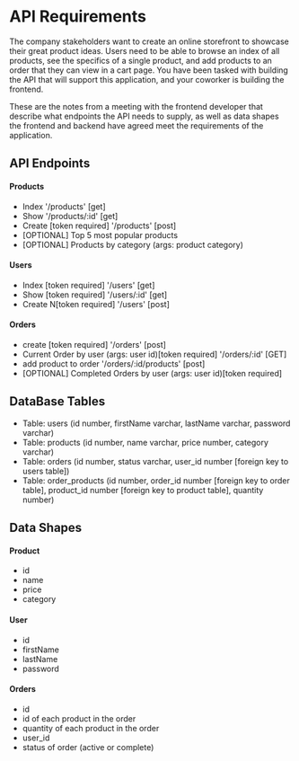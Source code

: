 # API Requirements
The company stakeholders want to create an online storefront to showcase their great product ideas. Users need to be able to browse an index of all products, see the specifics of a single product, and add products to an order that they can view in a cart page. You have been tasked with building the API that will support this application, and your coworker is building the frontend.

These are the notes from a meeting with the frontend developer that describe what endpoints the API needs to supply, as well as data shapes the frontend and backend have agreed meet the requirements of the application. 

## API Endpoints
#### Products
- Index '/products' [get]
- Show '/products/:id' [get]
- Create [token required] '/products' [post]
- [OPTIONAL] Top 5 most popular products 
- [OPTIONAL] Products by category (args: product category)

#### Users
- Index [token required] '/users' [get]
- Show [token required] '/users/:id' [get]
- Create N[token required] '/users' [post]

#### Orders
- create [token required] '/orders' [post]
- Current Order by user (args: user id)[token required] '/orders/:id' [GET]
- add product to order '/orders/:id/products' [post]
- [OPTIONAL] Completed Orders by user (args: user id)[token required]

## DataBase Tables
- Table: users (id number, firstName varchar, lastName varchar, password varchar)
- Table: products (id number, name varchar, price number, category varchar)
- Table: orders (id number, status varchar, user_id number [foreign key to users table])
- Table: order_products (id number, order_id number [foreign key to order table], product_id number [foreign key to product table], quantity number)


## Data Shapes
#### Product
-  id
- name
- price
- category

#### User
- id
- firstName
- lastName
- password

#### Orders
- id
- id of each product in the order
- quantity of each product in the order
- user_id
- status of order (active or complete)